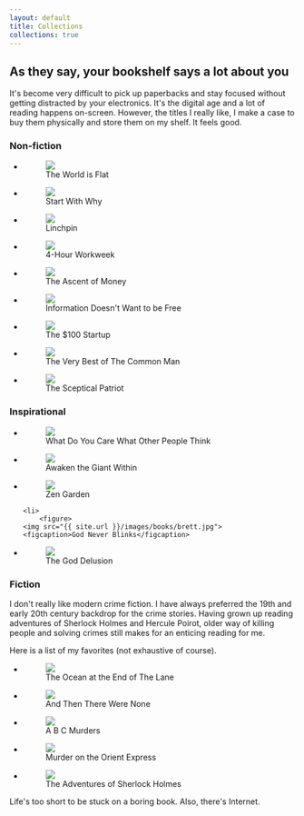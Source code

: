 ```yaml
---
layout: default
title: Collections
collections: true
---
```


## As they say, your bookshelf says a lot about you

It's become very difficult to pick up paperbacks and stay focused without getting distracted by your electronics. It's the digital age and a lot of reading happens on-screen. However, the titles I really like, I make a case to buy them physically and store them on my shelf. It feels good.

### Non-fiction

<ul class="rig columns-5">
	<li>
		<figure>
	<img src="{{ site.url }}/images/books/friedman.jpg">
	<figcaption>The World is Flat</figcaption>
</figure>
	</li>
	<li>
		<figure>
	<img src="{{ site.url }}/images/books/sinek.png">
	<figcaption>Start With Why</figcaption>
</figure>
	</li>
	<li>
		<figure>
	<img src="{{ site.url }}/images/books/godin.jpeg">
	<figcaption>Linchpin</figcaption>
</figure>
	</li>
	<li>
		<figure>
	<img src="{{ site.url }}/images/books/ferriss.jpg">
	<figcaption>4-Hour Workweek</figcaption>
</figure>
	</li>
	<li>
		<figure>
	<img src="{{ site.url }}/images/books/ferguson.jpg">
	<figcaption>The Ascent of Money</figcaption>
</figure>
	</li>
	<li>
		<figure>
	<img src="{{ site.url }}/images/books/doctorow.jpg">
	<figcaption>Information Doesn't Want to be Free</figcaption>
</figure>
	</li>
	<li>
		<figure>
	<img src="{{ site.url }}/images/books/chris.jpg">
	<figcaption>The $100 Startup</figcaption>
</figure>
	</li>
	<li>
		<figure>
	<img src="{{ site.url }}/images/books/commonman.jpeg">
	<figcaption>The Very Best of The Common Man</figcaption>
</figure>
	</li>
	<li>
		<figure>
	<img src="{{ site.url }}/images/books/vadukut.jpeg">
	<figcaption>The Sceptical Patriot</figcaption>
</figure>
	</li>

</ul>

### Inspirational
<ul class="rig columns-5">
<li>
		<figure>
	<img src="{{ site.url }}/images/books/feynman.jpg">
	<figcaption>What Do You Care What Other People Think</figcaption>
</figure>
	</li>
	<li>
		<figure>
	<img src="{{ site.url }}/images/books/robbins.jpg">
	<figcaption>Awaken the Giant Within</figcaption>
</figure>
	</li>
	<li>
		<figure>
	<img src="{{ site.url }}/images/books/bagchi2.jpg">
	<figcaption>Zen Garden</figcaption>
</figure>
	</li>

	<li>
		<figure>
	<img src="{{ site.url }}/images/books/brett.jpg">
	<figcaption>God Never Blinks</figcaption>
</figure>
	</li>
<li>
		<figure>
	<img src="{{ site.url }}/images/books/dawson.jpg">
	<figcaption>The God Delusion</figcaption>
</figure>
	</li>


</ul>

### Fiction

I don't really like modern crime fiction. I have always preferred the 19th and early 20th century backdrop for the crime stories. Having grown up reading adventures of Sherlock Holmes and Hercule Poirot, older way of killing people and solving crimes still makes for an enticing reading for me.

Here is a list of my favorites (not exhaustive of course).
<ul class="rig columns-5">
<li>
		<figure>
	<img src="{{ site.url }}/images/books/gaiman.jpg">
	<figcaption>The Ocean at the End of The Lane</figcaption>
</figure>
	</li><li>
		<figure>
	<img src="{{ site.url }}/images/books/none.jpg">
	<figcaption>And Then There Were None</figcaption>
</figure>
	</li>
	<li>
		<figure>
	<img src="{{ site.url }}/images/books/abc.jpg">
	<figcaption>A B C Murders</figcaption>
</figure>
	</li>
	<li>
		<figure>
	<img src="{{ site.url }}/images/books/orient.jpg">
	<figcaption>Murder on the Orient Express</figcaption>
</figure>
	</li>
	<li>
		<figure>
	<img src="{{ site.url }}/images/books/sherlock.jpg">
	<figcaption>The Adventures of Sherlock Holmes</figcaption>
</figure>
	</li>
</ul>

<div class="aside">Life's too short to be stuck on a boring book. Also, there's Internet.</div>
